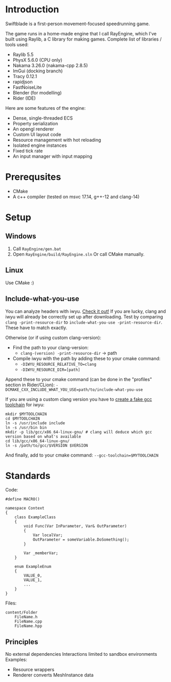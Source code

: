 # Introduction
Swiftblade is a first-person movement-focused speedrunning game.

The game runs in a home-made engine that I call RayEngine, which I've built using Raylib, a C library for making games. 
Complete list of libraries / tools used:
 - Raylib 5.5
 - PhysX 5.6.0 (CPU only)
 - Nakama 3.26.0 (nakama-cpp 2.8.5)
 - ImGui (docking branch)
 - Tracy 0.12.1
 - rapidjson
 - FastNoiseLite
 - Blender (for modelling)
 - Rider (IDE)

Here are some features of the engine: 
 - Dense, single-threaded ECS
 - Property serialization
 - An opengl renderer
 - Custom UI layout code
 - Resource management with hot reloading
 - Isolated engine instances
 - Fixed tick rate
 - An input manager with input mapping

# Prerequsites
- CMake
- A c++ compiler (tested on msvc 17.14, g++-12 and clang-14)

# Setup
## Windows
1. Call ``RayEngine/gen.bat``
2. Open ``RayEngine/build/RayEngine.sln``
Or call CMake manually.

## Linux
Use CMake :) 

## Include-what-you-use
You can analyze headers with iwyu. [Check it out!](https://github.com/include-what-you-use/include-what-you-use) If you are lucky, clang and iwyu will already be correctly set up after downloading. Test by comparing ``clang -print-resource-dir`` to ``include-what-you-use -print-resource-dir``. These have to match exactly.

Otherwise (or if using custom clang-version):
- Find the path to your clang-version:
	+ ``clang-(version) -print-resource-dir`` -> path
- Compile iwyu with the path by adding these to your cmake command:
	+ ``-DIWYU_RESOURCE_RELATIVE_TO=clang``
	+ ``-DIWYU_RESOURCE_DIR=[path]``

Append these to your cmake command (can be done in the "profiles" section in Rider/CLion): 
``-DCMAKE_CXX_INCLUDE_WHAT_YOU_USE=path/to/include-what-you-use``

If you are using a custom clang version you have to [create a fake gcc toolchain](https://stackoverflow.com/questions/41962611/how-to-select-a-particular-gcc-toolchain-in-clang) for iwyu:
```
mkdir $MYTOOLCHAIN
cd $MYTOOLCHAIN
ln -s /usr/include include
ln -s /usr/bin bin
mkdir -p lib/gcc/x86_64-linux-gnu/ # clang will deduce which gcc version based on what's available 
cd lib/gcc/x86_64-linux-gnu/
ln -s /path/to/gcc/$VERSION $VERSION
```
And finally, add to your cmake command:
``--gcc-toolchain=$MYTOOLCHAIN``

# Standards
Code: 
```
#define MACRO()

namespace Context
{
	class ExampleClass
	{
		void Func(Var InParameter, Var& OutParameter)
		{
			Var localVar;
			OutParameter = someVariable.DoSomething();
		}

		Var _memberVar;
	}

	enum ExampleEnum
	{
		VALUE_0,
		VALUE_1,
		...
	}
}
```
Files:
```
content/Folder
	FileName.h
	FileName.cpp
	FileName.hpp
```

## Principles
No external dependencies
Interactions limited to sandbox environments
Examples:
 - Resource wrappers
 - Renderer converts MeshInstance data


